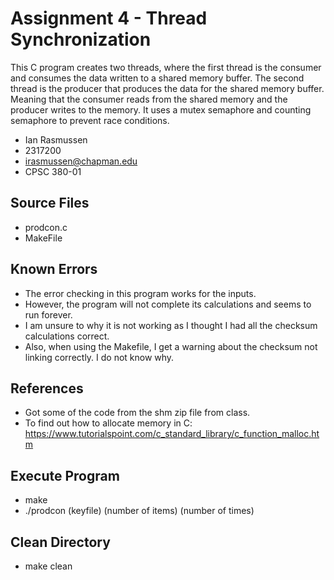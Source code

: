 # Assignment 4 - Thread Synchronization

This C program creates two threads, where the first thread is the consumer and consumes the data written to a shared memory buffer. The second thread is the producer that produces the data for the shared memory buffer. Meaning that the consumer reads from the shared memory and the producer writes to the memory. It uses a mutex semaphore and counting semaphore to prevent race conditions.

* Ian Rasmussen
* 2317200
* irasmussen@chapman.edu
* CPSC 380-01

## Source Files
* prodcon.c
* MakeFile

## Known Errors
* The error checking in this program works for the inputs.
* However, the program will not complete its calculations and seems to run forever.
* I am unsure to why it is not working as I thought I had all the checksum calculations correct.
* Also, when using the Makefile, I get a warning about the checksum not linking correctly. I do not know why.

## References
* Got some of the code from the shm zip file from class.
* To find out how to allocate memory in C: https://www.tutorialspoint.com/c_standard_library/c_function_malloc.htm 

## Execute Program
* make
* ./prodcon (keyfile) (number of items) (number of times)

## Clean Directory
* make clean